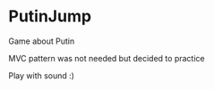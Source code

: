# PutinJump
Game about Putin

MVC pattern was not needed but decided to practice

Play with sound :)
